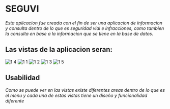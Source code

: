 # SEGUVI
_Esta aplicacion fue creada con el fin de ser una aplicacíon de informacion y consulta dentro de lo que es seguridad vial e infracciones, 
como tambien la consulta en base a la informacion que se tiene en la base de datos._ 

Las vistas de la aplicacion seran:
--------------------------------
![1 4](https://user-images.githubusercontent.com/48719100/85911591-11fe4080-b7f4-11ea-9f3d-95f57507c821.PNG)
![1 1](https://user-images.githubusercontent.com/48719100/85911593-132f6d80-b7f4-11ea-9d0e-193902f3b999.PNG)
![1 2](https://user-images.githubusercontent.com/48719100/85911594-13c80400-b7f4-11ea-9860-b89082cdaf7e.PNG)
![1 3](https://user-images.githubusercontent.com/48719100/85911595-13c80400-b7f4-11ea-8e97-f3c9238bc861.PNG)
![1 5](https://user-images.githubusercontent.com/48719100/85911596-162a5e00-b7f4-11ea-857b-c2292bcab74e.PNG)
## Usabilidad 
_Como se puede ver en las vistas existe diferentes areas dentro de lo que es el menu y cada una de estas vistas tiene un diseño y funcionalidad diferente_

